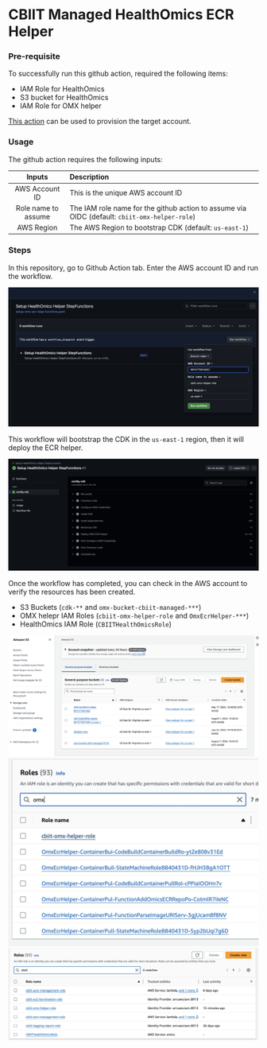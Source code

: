 # CBIIT Managed HealthOmics ECR Helper


### Pre-requisite

To successfully run this github action, required the following items:

- IAM Role for HealthOmics
- S3 bucket for HealthOmics
- IAM Role for OMX helper

[This action](https://github.com/CBIIT/CloudOne_IaC/actions/workflows/adhoc-create-healthomics.yaml) can be used to provision the target account.


### Usage

The github action requires the following inputs:

| Inputs | Description |
|:------:|:------------|
| AWS Account ID | This is the unique AWS account ID |
| Role name to assume | The IAM role name for the github action to assume via OIDC (default: `cbiit-omx-helper-role`) |
| AWS Region | The AWS Region to bootstrap CDK (default: `us-east-1`) |


### Steps

In this repository, go to Github Action tab. Enter the AWS account ID and run the workflow.

![workflow dispatch](img/omx-1.png)

This workflow will bootstrap the CDK in the `us-east-1` region, then it will deploy the ECR helper.

![workflow steps](img/omx-2.png)

Once the workflow has completed, you can check in the AWS account to verify the resources has been created.

- S3 Buckets (`cdk-**` and `omx-bucket-cbiit-managed-***`)
- OMX helepr IAM Roles (`cbiit-omx-helper-role` and `OmxEcrHelper-***`)
- HealthOmics IAM Role (`CBIITHealthOmicsRole`)

![buckets](img/omx-buckets.png)
![role1](img/omx-roles-1.png)
![role2](img/omx-roles-2.png)

